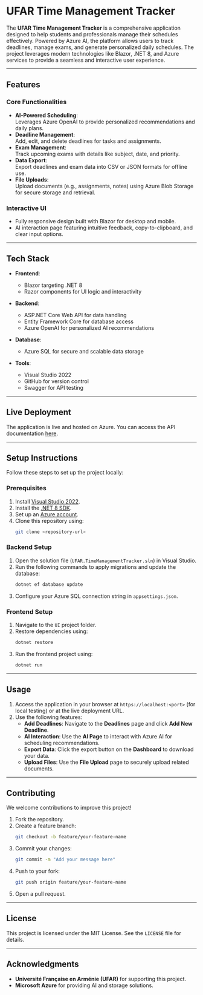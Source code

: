 # **UFAR Time Management Tracker**  

The **UFAR Time Management Tracker** is a comprehensive application designed to help students and professionals manage their schedules effectively. Powered by Azure AI, the platform allows users to track deadlines, manage exams, and generate personalized daily schedules. The project leverages modern technologies like Blazor, .NET 8, and Azure services to provide a seamless and interactive user experience.  

---

## **Features**  
### **Core Functionalities**  
- **AI-Powered Scheduling**:  
  Leverages Azure OpenAI to provide personalized recommendations and daily plans.  
- **Deadline Management**:  
  Add, edit, and delete deadlines for tasks and assignments.  
- **Exam Management**:  
  Track upcoming exams with details like subject, date, and priority.  
- **Data Export**:  
  Export deadlines and exam data into CSV or JSON formats for offline use.  
- **File Uploads**:  
  Upload documents (e.g., assignments, notes) using Azure Blob Storage for secure storage and retrieval.  

### **Interactive UI**  
- Fully responsive design built with Blazor for desktop and mobile.  
- AI interaction page featuring intuitive feedback, copy-to-clipboard, and clear input options.  

---

## **Tech Stack**  

- **Frontend**:  
  - Blazor targeting .NET 8  
  - Razor components for UI logic and interactivity  

- **Backend**:  
  - ASP.NET Core Web API for data handling  
  - Entity Framework Core for database access  
  - Azure OpenAI for personalized AI recommendations  
  

- **Database**:  
  - Azure SQL for secure and scalable data storage  

- **Tools**:  
  - Visual Studio 2022  
  - GitHub for version control  
  - Swagger for API testing  

---

## **Live Deployment**  
The application is live and hosted on Azure. You can access the API documentation [here](https://studufar.azurewebsites.net/).  

---

## **Setup Instructions**  
Follow these steps to set up the project locally:  

### **Prerequisites**  
1. Install [Visual Studio 2022](https://visualstudio.microsoft.com/).  
2. Install the [.NET 8 SDK](https://dotnet.microsoft.com/download).  
3. Set up an [Azure account](https://azure.microsoft.com/).  
4. Clone this repository using:  
   ```bash  
   git clone <repository-url>  
   ```  

### **Backend Setup**  
1. Open the solution file (`UFAR.TimeManagementTracker.sln`) in Visual Studio.  
2. Run the following commands to apply migrations and update the database:  
   ```bash  
   dotnet ef database update  
   ```  
3. Configure your Azure SQL connection string in `appsettings.json`.  

### **Frontend Setup**  
1. Navigate to the `UI` project folder.  
2. Restore dependencies using:  
   ```bash  
   dotnet restore  
   ```  
3. Run the frontend project using:  
   ```bash  
   dotnet run  
   ```  

---

## **Usage**  
1. Access the application in your browser at `https://localhost:<port>` (for local testing) or at the live deployment URL.  
2. Use the following features:  
   - **Add Deadlines**: Navigate to the **Deadlines** page and click **Add New Deadline**.  
   - **AI Interaction**: Use the **AI Page** to interact with Azure AI for scheduling recommendations.  
   - **Export Data**: Click the export button on the **Dashboard** to download your data.  
   - **Upload Files**: Use the **File Upload** page to securely upload related documents.  

---

## **Contributing**  
We welcome contributions to improve this project!  
1. Fork the repository.  
2. Create a feature branch:  
   ```bash  
   git checkout -b feature/your-feature-name  
   ```  
3. Commit your changes:  
   ```bash  
   git commit -m "Add your message here"  
   ```  
4. Push to your fork:  
   ```bash  
   git push origin feature/your-feature-name  
   ```  
5. Open a pull request.  

---

## **License**  
This project is licensed under the MIT License. See the `LICENSE` file for details.  

---

## **Acknowledgments**  
- **Université Française en Arménie (UFAR)** for supporting this project.  
- **Microsoft Azure** for providing AI and storage solutions.  

